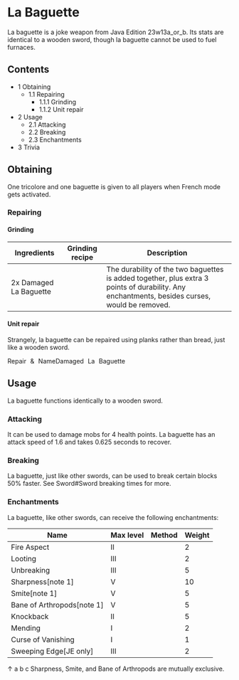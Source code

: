 # La Baguette
La baguette is a joke weapon from Java Edition 23w13a_or_b. Its stats are identical to a wooden sword, though la baguette cannot be used to fuel furnaces.

## Contents
- 1 Obtaining
	- 1.1 Repairing
		- 1.1.1 Grinding
		- 1.1.2 Unit repair
- 2 Usage
	- 2.1 Attacking
	- 2.2 Breaking
	- 2.3 Enchantments
- 3 Trivia

## Obtaining
One tricolore and one baguette is given to all players when French mode gets activated.

### Repairing
#### Grinding
| Ingredients            | Grinding recipe | Description                                                                                                                                   |
|------------------------|-----------------|-----------------------------------------------------------------------------------------------------------------------------------------------|
| 2x Damaged La Baguette |                 | The durability of the two baguettes is added together, plus extra 3 points of durability. Any enchantments, besides curses, would be removed. |

#### Unit repair
Strangely, la baguette can be repaired using planks rather than bread, just like a wooden sword.

Repair & NameDamaged La Baguette
## Usage
La baguette functions identically to a wooden sword.

### Attacking
It can be used to damage mobs for 4 health points. La baguette has an attack speed of 1.6 and takes 0.625 seconds to recover.

### Breaking
La baguette, just like other swords, can be used to break certain blocks 50% faster. See Sword#Sword breaking times for more.

### Enchantments
La baguette, like other swords, can receive the following enchantments:

| Name                       | Max level | Method | Weight |
|----------------------------|-----------|--------|--------|
| Fire Aspect                | II        |        | 2      |
| Looting                    | III       |        | 2      |
| Unbreaking                 | III       |        | 5      |
| Sharpness[note 1]          | V         |        | 10     |
| Smite[note 1]              | V         |        | 5      |
| Bane of Arthropods[note 1] | V         |        | 5      |
| Knockback                  | II        |        | 5      |
| Mending                    | I         |        | 2      |
| Curse of Vanishing         | I         |        | 1      |
| Sweeping Edge‌[JE  only]   | III       |        | 2      |


↑ a b c Sharpness, Smite, and Bane of Arthropods are mutually exclusive.


